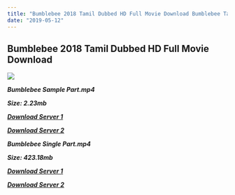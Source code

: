```yaml
---
title: "Bumblebee 2018 Tamil Dubbed HD Full Movie Download Bumblebee Tamil Dubbed HD Movie Download"
date: "2019-05-12"
---
```


## Bumblebee 2018 Tamil Dubbed HD Full Movie Download 

![](https://images.moviebuff.com/03b74bff-706f-4371-bd5c-26afc98aa77d?w=1000)

**_Bumblebee Sample Part.mp4_**

**_Size: 2.23mb_**

**_[Download Server 1](http://b7.wetransfer.vip/files/Tamil{3e481fa13b96e298813a968d76478a0dd6887383e8276579d75a86ec60557583}20Dubbed{3e481fa13b96e298813a968d76478a0dd6887383e8276579d75a86ec60557583}20Movies/Tamil{3e481fa13b96e298813a968d76478a0dd6887383e8276579d75a86ec60557583}202018{3e481fa13b96e298813a968d76478a0dd6887383e8276579d75a86ec60557583}20Dubbed{3e481fa13b96e298813a968d76478a0dd6887383e8276579d75a86ec60557583}20Movies/Bumblebee{3e481fa13b96e298813a968d76478a0dd6887383e8276579d75a86ec60557583}20(2018)/Bumblebee{3e481fa13b96e298813a968d76478a0dd6887383e8276579d75a86ec60557583}20(2018){3e481fa13b96e298813a968d76478a0dd6887383e8276579d75a86ec60557583}20BDRip/Bumblebee{3e481fa13b96e298813a968d76478a0dd6887383e8276579d75a86ec60557583}20(2018){3e481fa13b96e298813a968d76478a0dd6887383e8276579d75a86ec60557583}20Sample{3e481fa13b96e298813a968d76478a0dd6887383e8276579d75a86ec60557583}20(640x360).mp4)_**

**_[Download Server 2](http://b7.wetransfer.vip/files/Tamil{3e481fa13b96e298813a968d76478a0dd6887383e8276579d75a86ec60557583}20Dubbed{3e481fa13b96e298813a968d76478a0dd6887383e8276579d75a86ec60557583}20Movies/Tamil{3e481fa13b96e298813a968d76478a0dd6887383e8276579d75a86ec60557583}202018{3e481fa13b96e298813a968d76478a0dd6887383e8276579d75a86ec60557583}20Dubbed{3e481fa13b96e298813a968d76478a0dd6887383e8276579d75a86ec60557583}20Movies/Bumblebee{3e481fa13b96e298813a968d76478a0dd6887383e8276579d75a86ec60557583}20(2018)/Bumblebee{3e481fa13b96e298813a968d76478a0dd6887383e8276579d75a86ec60557583}20(2018){3e481fa13b96e298813a968d76478a0dd6887383e8276579d75a86ec60557583}20BDRip/Bumblebee{3e481fa13b96e298813a968d76478a0dd6887383e8276579d75a86ec60557583}20(2018){3e481fa13b96e298813a968d76478a0dd6887383e8276579d75a86ec60557583}20Sample{3e481fa13b96e298813a968d76478a0dd6887383e8276579d75a86ec60557583}20(640x360).mp4)_**

**_Bumblebee Single Part.mp4_**

**_Size: 423.18mb_**

**_[Download Server 1](http://b7.wetransfer.vip/files/Tamil{3e481fa13b96e298813a968d76478a0dd6887383e8276579d75a86ec60557583}20Dubbed{3e481fa13b96e298813a968d76478a0dd6887383e8276579d75a86ec60557583}20Movies/Tamil{3e481fa13b96e298813a968d76478a0dd6887383e8276579d75a86ec60557583}202018{3e481fa13b96e298813a968d76478a0dd6887383e8276579d75a86ec60557583}20Dubbed{3e481fa13b96e298813a968d76478a0dd6887383e8276579d75a86ec60557583}20Movies/Bumblebee{3e481fa13b96e298813a968d76478a0dd6887383e8276579d75a86ec60557583}20(2018)/Bumblebee{3e481fa13b96e298813a968d76478a0dd6887383e8276579d75a86ec60557583}20(2018){3e481fa13b96e298813a968d76478a0dd6887383e8276579d75a86ec60557583}20BDRip/Bumblebee{3e481fa13b96e298813a968d76478a0dd6887383e8276579d75a86ec60557583}20(2018).mp4)_**

**_[Download Server 2](http://b7.wetransfer.vip/files/Tamil{3e481fa13b96e298813a968d76478a0dd6887383e8276579d75a86ec60557583}20Dubbed{3e481fa13b96e298813a968d76478a0dd6887383e8276579d75a86ec60557583}20Movies/Tamil{3e481fa13b96e298813a968d76478a0dd6887383e8276579d75a86ec60557583}202018{3e481fa13b96e298813a968d76478a0dd6887383e8276579d75a86ec60557583}20Dubbed{3e481fa13b96e298813a968d76478a0dd6887383e8276579d75a86ec60557583}20Movies/Bumblebee{3e481fa13b96e298813a968d76478a0dd6887383e8276579d75a86ec60557583}20(2018)/Bumblebee{3e481fa13b96e298813a968d76478a0dd6887383e8276579d75a86ec60557583}20(2018){3e481fa13b96e298813a968d76478a0dd6887383e8276579d75a86ec60557583}20BDRip/Bumblebee{3e481fa13b96e298813a968d76478a0dd6887383e8276579d75a86ec60557583}20(2018).mp4)_**

